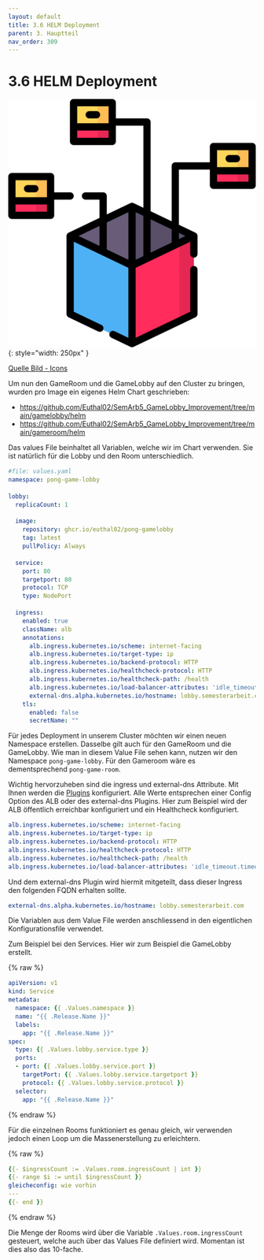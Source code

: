 ```yaml
---
layout: default
title: 3.6 HELM Deployment
parent: 3. Hauptteil
nav_order: 309
---
```


# 3.6 HELM Deployment

![Deployment](../ressources/icons/deploy.png){: style="width: 250px" }

[Quelle Bild - Icons](../anhang/600-quellen.html#64-icons)

Um nun den GameRoom und die GameLobby auf den Cluster zu bringen, wurden pro Image ein eigenes Helm Chart geschrieben:

* <https://github.com/Euthal02/SemArb5_GameLobby_Improvement/tree/main/gamelobby/helm>
* <https://github.com/Euthal02/SemArb5_GameLobby_Improvement/tree/main/gameroom/helm>

Das values File beinhaltet all Variablen, welche wir im Chart verwenden. Sie ist natürlich für die Lobby und den Room unterschiedlich.

```yaml
#file: values.yaml
namespace: pong-game-lobby

lobby:
  replicaCount: 1

  image:
    repository: ghcr.io/euthal02/pong-gamelobby
    tag: latest
    pullPolicy: Always

  service:
    port: 80
    targetport: 80
    protocol: TCP
    type: NodePort

  ingress:
    enabled: true
    className: alb
    annotations:
      alb.ingress.kubernetes.io/scheme: internet-facing
      alb.ingress.kubernetes.io/target-type: ip
      alb.ingress.kubernetes.io/backend-protocol: HTTP
      alb.ingress.kubernetes.io/healthcheck-protocol: HTTP
      alb.ingress.kubernetes.io/healthcheck-path: /health
      alb.ingress.kubernetes.io/load-balancer-attributes: 'idle_timeout.timeout_seconds=3600'
      external-dns.alpha.kubernetes.io/hostname: lobby.semesterarbeit.com
    tls: 
      enabled: false
      secretName: ""
```

Für jedes Deployment in unserem Cluster möchten wir einen neuen Namespace erstellen. Dasselbe gilt auch für den GameRoom und die GameLobby. Wie man in diesem Value File sehen kann, nutzen wir den Namespace ``pong-game-lobby``. Für den Gameroom wäre es dementsprechend ``pong-game-room``.

Wichtig hervorzuheben sind die ingress und external-dns Attribute. Mit Ihnen werden die [Plugins](./305-k8s-plugins.html) konfiguriert. Alle Werte entsprechen einer Config Option des ALB oder des external-dns Plugins. Hier zum Beispiel wird der ALB öffentlich erreichbar konfiguriert und ein Healthcheck konfiguriert.

```yaml
alb.ingress.kubernetes.io/scheme: internet-facing
alb.ingress.kubernetes.io/target-type: ip
alb.ingress.kubernetes.io/backend-protocol: HTTP
alb.ingress.kubernetes.io/healthcheck-protocol: HTTP
alb.ingress.kubernetes.io/healthcheck-path: /health
alb.ingress.kubernetes.io/load-balancer-attributes: 'idle_timeout.timeout_seconds=3600'
```

Und dem external-dns Plugin wird hiermit mitgeteilt, dass dieser Ingress den folgenden FQDN erhalten sollte.

```yaml
external-dns.alpha.kubernetes.io/hostname: lobby.semesterarbeit.com
```

Die Variablen aus dem Value File werden anschliessend in den eigentlichen Konfigurationsfile verwendet.

Zum Beispiel bei den Services. Hier wir zum Beispiel die GameLobby erstellt.

{% raw %}

```yaml
apiVersion: v1
kind: Service
metadata:
  namespace: {{ .Values.namespace }}
  name: "{{ .Release.Name }}"
  labels:
    app: "{{ .Release.Name }}"
spec:
  type: {{ .Values.lobby.service.type }}
  ports:
  - port: {{ .Values.lobby.service.port }}
    targetPort: {{ .Values.lobby.service.targetport }}
    protocol: {{ .Values.lobby.service.protocol }}
  selector:
    app: "{{ .Release.Name }}"
```

{% endraw %}

Für die einzelnen Rooms funktioniert es genau gleich, wir verwenden jedoch einen Loop um die Massenerstellung zu erleichtern.

{% raw %}

```yaml
{{- $ingressCount := .Values.room.ingressCount | int }}
{{- range $i := until $ingressCount }}
gleicheconfig: wie vorhin
---
{{- end }}
```

{% endraw %}

Die Menge der Rooms wird über die Variable ``.Values.room.ingressCount`` gesteuert, welche auch über das Values File definiert wird. Momentan ist dies also das 10-fache.
